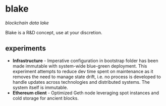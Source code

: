 # blake
_blockchain data lake_

Blake is a R&D concept, use at your discretion.

## experiments
- **Infrastructure** - Imperative configuration in bootstrap folder has been made immutable with system-wide blue-green deployment. This experiment attempts to reduce dev time spent on maintenance as it removes the need to manage state drift, i.e. no process is developed to handle updates across technologies and distributed systems. The system itself is immutable.
- **Ethereum client** - Optimized Geth node leveraging spot instances and cold storage for ancient blocks.

